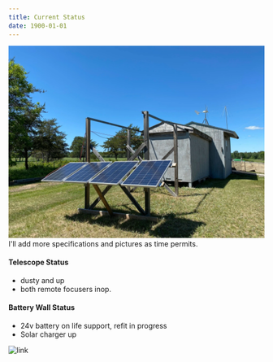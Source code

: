```yaml
---
title: Current Status
date: 1900-01-01
---
```

![Observatory](/images/img_8396.webp)
I'll add more specifications and pictures as time permits.

#### Telescope Status
- dusty and up
- both remote focusers inop.

#### Battery Wall Status
- 24v battery on life support, refit in progress
- Solar charger up

![link](https://www.cleardarksky.com/c/BrnrdMNcsk.gif?c=1944050)